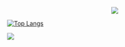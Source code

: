 <div align= "center">
    <img src="https://capsule-render.vercel.app/api?type=waving&color=0:ffcccc,100:ffbdbd&height=180&text=Sua's%20Github&animation=fadeIn&fontColor=ffffff&fontSize=60" />
    </div>
    <div style="text-align: left;">
<!--     <h2 style="border-bottom: 1px solid #d8dee4; color: #282d33;"> 🛠️ Tech Stacks </h2> <br> 
    <div style="margin: ; text-align: left;" "text-align: left;"> </div>
    </div>
    <div style="text-align: left;">
    <h2 style="border-bottom: 1px solid #d8dee4; color: #282d33;"> 🧑‍💻 Contact me </h2> <br> 
    <div style="text-align: left;"> <a href=https://ys0v9.notion.site/> <img src="https://img.shields.io/badge/Notion-000000?style=for-the-badge&logo=Notion&logoColor=white&link=https://ys0v9.notion.site/"> </a>
          </div>  <br> 
    <div style="text-align: left;">  </div> 
    </div>
    <div style="text-align: left;">  -->

[![Top Langs](https://github-readme-stats.vercel.app/api/top-langs/?username=ys0v9&count=10&layout=compact&theme=light)](https://github.com/ys0v9)

![](https://komarev.com/ghpvc/?username=ys0v9&color=ffcccc)
